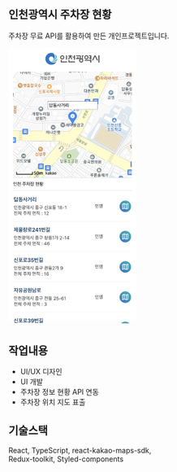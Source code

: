 ## 인천광역시 주차장 현황

주차장 무료 API를 활용하여 만든 개인프로젝트입니다.

<img src="./result.png" width="50%"/>

## 작업내용

- UI/UX 디자인
- UI 개발
- 주차장 정보 현황 API 연동
- 주차장 위치 지도 표출

## 기술스택

React, TypeScript, react-kakao-maps-sdk,  
Redux-toolkit, Styled-components

